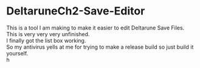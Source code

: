 # DeltaruneCh2-Save-Editor
This is a tool I am making to make it easier to edit Deltarune Save Files. <br>
This is very very very unfinished.<br>
I finally got the list box working.<br>
So my antivirus yells at me for trying to make a release build so just build it yourself.<br>
h

